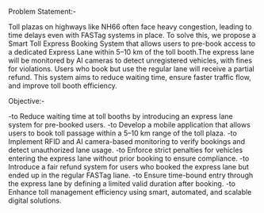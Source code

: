 Problem Statement:-

Toll plazas on highways like NH66 often face heavy congestion, leading to time delays even with FASTag systems in place. To solve this, we propose a Smart Toll Express Booking System that allows users to pre-book access to a dedicated Express Lane within 5–10 km of the toll booth.The express lane will be monitored by AI cameras to detect unregistered vehicles, with fines for violations. Users who book but use the regular lane will receive a partial refund. This system aims to reduce waiting time, ensure faster traffic flow, and improve toll booth efficiency.    

Objective:-

-to Reduce waiting time at toll booths by introducing an express lane system for pre-booked users. -to Develop a mobile application that allows users to book toll passage within a 5–10 km range of the toll plaza. -to Implement RFID and AI camera-based monitoring to verify bookings and detect unauthorized lane usage. -to Enforce strict penalties for vehicles entering the express lane without prior booking to ensure compliance. -to Introduce a fair refund system for users who booked the express lane but ended up in the regular FASTag liane. -to Ensure time-bound entry through the express lane by defining a limited valid duration after booking. -to Enhance toll management efficiency using smart, automated, and scalable digital solutions.
  
